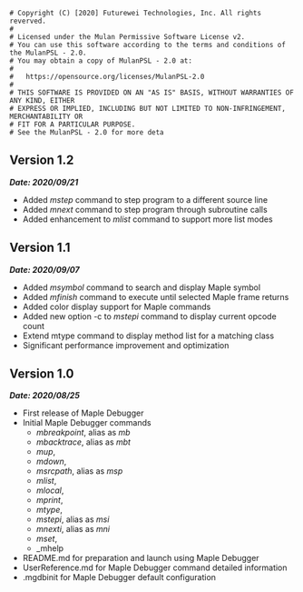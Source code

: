 ```
# Copyright (C) [2020] Futurewei Technologies, Inc. All rights reverved.
#
# Licensed under the Mulan Permissive Software License v2.
# You can use this software according to the terms and conditions of the MulanPSL - 2.0.
# You may obtain a copy of MulanPSL - 2.0 at:
#
#   https://opensource.org/licenses/MulanPSL-2.0
#
# THIS SOFTWARE IS PROVIDED ON AN "AS IS" BASIS, WITHOUT WARRANTIES OF ANY KIND, EITHER
# EXPRESS OR IMPLIED, INCLUDING BUT NOT LIMITED TO NON-INFRINGEMENT, MERCHANTABILITY OR
# FIT FOR A PARTICULAR PURPOSE.
# See the MulanPSL - 2.0 for more deta
```
## Version 1.2
*__Date: 2020/09/21__*

* Added _mstep_ command to step program to a different source line
* Added _mnext_ command to step program through subroutine calls
* Added enhancement to _mlist_ command to support more list modes

## Version 1.1
*__Date: 2020/09/07__*

* Added _msymbol_ command to search and display Maple symbol
* Added _mfinish_ command to execute until selected Maple frame returns
* Added color display support for Maple commands
* Added new option -c to _mstepi_ command to display current opcode count
* Extend mtype command to display method list for a matching class
* Significant performance improvement and optimization

## Version 1.0
*__Date: 2020/08/25__*

* First release of Maple Debugger
* Initial Maple Debugger commands
   * _mbreakpoint_, alias as _mb_
   * _mbacktrace_, alias as _mbt_
   * _mup_,
   * _mdown_,
   * _msrcpath_, alias as _msp_
   * _mlist_,
   * _mlocal_,
   * _mprint_,
   * _mtype_,
   * _mstepi_, alias as _msi_
   * _mnexti_, alias as _mni_
   * _mset_,
   * _mhelp
* README.md for preparation and launch using Maple Debugger
* UserReference.md for Maple Debugger command detailed information
* .mgdbinit for Maple Debugger default configuration
